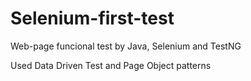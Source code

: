 # Selenium-first-test
Web-page funcional test by Java, Selenium and TestNG

Used Data Driven Test and Page Object patterns

